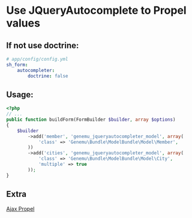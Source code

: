 # Use JQueryAutocomplete to Propel values

## If not use doctrine:

``` yml
# app/config/config.yml
sh_form:
    autocompleter:
        doctrine: false
```

## Usage:

``` php
<?php
// ...
public function buildForm(FormBuilder $builder, array $options)
{
    $builder
        ->add('member', 'genemu_jqueryautocompleter_model', array(
            'class' => 'Genemu\Bundle\ModelBundle\Model\Member',
        ))
        ->add('cities', 'genemu_jqueryautocompleter_model', array(
            'class' => 'Genemu\Bundle\ModelBundle\Model\City',
            'multiple' => true
        ));
}
```

## Extra

[Ajax Propel](Resources/doc/jquery/autocomplete/propel_ajax.md)
